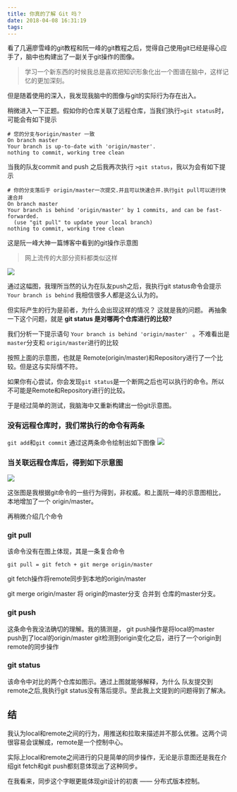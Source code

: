 ```yaml
---
title: 你真的了解 Git 吗？
date: 2018-04-08 16:31:19
tags:
---
```


看了几遍廖雪峰的git教程和阮一峰的git教程之后，觉得自己使用git已经是得心应手了，脑中也构建出了一副关于git操作的图像。


> 学习一个新东西的时候我总是喜欢把知识形象化出一个图谱在脑中，这样记忆的更加深刻。

但是随着使用的深入，我发现我脑中的图像与git的实际行为存在出入。

<!-- more -->

稍微进入一下正题。假如你的仓库关联了远程仓库，当我们执行`>git status`时，可能会有如下提示

```
# 您的分支与origin/master 一致
On branch master
Your branch is up-to-date with 'origin/master'.
nothing to commit, working tree clean

```
当我的队友commit and push 之后我再次执行 `>git status`，我以为会有如下提示

```
# 你的分支落后于 origin/master一次提交.并且可以快速合并.执行git pull可以进行快速合并
On branch master
Your branch is behind 'origin/master' by 1 commits, and can be fast-forwarded.
  (use "git pull" to update your local branch)
nothing to commit, working tree clean

```

这是阮一峰大神一篇博客中看到的git操作示意图
> 网上流传的大部分资料都类似这样

![](http://omjq5ny0e.bkt.clouddn.com/15231690297894.jpg)

通过这幅图，我理所当然的认为在队友push之后，我执行git status命令会提示`Your branch is behind`
我相信很多人都是这么认为的。

但实际产生的行为是前者，为什么会出现这样的情况？ 这就是我的问题。
再抽象一下这个问题，就是 **git status 是对哪两个仓库进行的比较?**

我们分析一下提示语句 `Your branch is behind 'origin/master' ` 。不难看出是 `master`分支和 `origin/master`进行的比较

按照上面的示意图，也就是 Remote(origin/master)和Repository进行了一个比较。但是这与实际情不符。

如果你有心尝试，你会发现`git status`是一个断网之后也可以执行的命令。所以不可能是Remote和Repository进行的比较。

于是经过简单的测试，我脑海中又重新构建出一份git示意图。


### 没有远程仓库时，我们常执行的命令有两条

`git add`和`git commit` 通过这两条命令绘制出如下图像
![](http://omjq5ny0e.bkt.clouddn.com/15231725127941.jpg)


### 当关联远程仓库后，得到如下示意图

![](http://omjq5ny0e.bkt.clouddn.com/15231740463034.jpg)

这张图是我根据git命令的一些行为得到，非权威。和上面阮一峰的示意图相比，本地增加了一个 origin/master。

再稍微介绍几个命令

### git pull

该命令没有在图上体现，其是一条复合命令

```
git pull = git fetch + git merge origin/master 
```
git fetch操作将remote同步到本地的origin/master

git merge origin/master 将 origin的master分支 合并到 仓库的master分支。


### git push
这条命令我没法确切的理解。我的猜测是， git push操作是将local的master push到了local的origin/master
git检测到origin变化之后，进行了一个origin到remote的同步操作

### git status

该命令中对比的两个仓库如图示。通过上图就能够解释，为什么 队友提交到remote之后,我执行git status没有落后提示。至此我上文提到的问题得到了解决。


## 结
我认为local和remote之间的行为，用推送和拉取来描述并不那么优雅。这两个词很容易会误解成，remote是一个控制中心。

实际上local和remote之间进行的只是简单的同步操作，无论是示意图还是我在介绍git fetch和git push都刻意体现出了这种同步。

在我看来，同步这个字眼更能体现git设计的初衷 —— 分布式版本控制。
